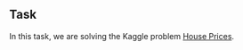 ## Task
In this task, we are solving the Kaggle problem [House Prices](https://www.kaggle.com/c/house-prices-advanced-regression-techniques/overview).
